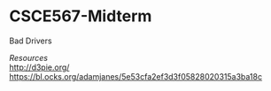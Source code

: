 # CSCE567-Midterm
Bad Drivers

*Resources*<br>
http://d3pie.org/
https://bl.ocks.org/adamjanes/5e53cfa2ef3d3f05828020315a3ba18c
